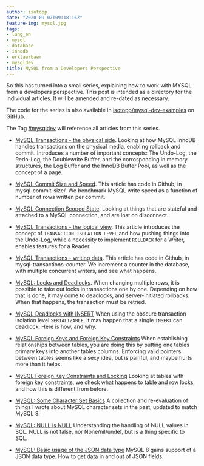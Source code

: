 ```yaml
---
author: isotopp
date: "2020-09-07T09:18:16Z"
feature-img: mysql.jpg
tags:
- lang_en
- mysql
- database
- innodb
- erklaerbaer
- mysqldev
title: MySQL from a Developers Perspective
---
```

So this has turned into a small series, explaining how to work with MYSQL from a developers perspective. This post is intended as a directory for the individual articles. It will be amended and re-dated as necessary.

The code for the series is also available in [isotopp/mysql-dev-examples](https://github.com/isotopp/mysql-dev-examples.git) on GitHub.

The Tag [#mysqldev](https://blog.koehntopp.info/tags/#mysqldev) will reference all articles from this series.

- [MySQL Transactions - the physical side](../2020-07-27-mysql-transactions).
  Looking at how MySQL InnoDB handles transactions on the physical media, enabling rollback and commit. Introduces a number of important concepts: The Undo-Log, the Redo-Log, the Doublewrite Buffer, and the corrosponding in memory structures, the Log Buffer and the InnoDB Buffer Pool, as well as the concept of a page.

- [MySQL Commit Size and Speed](../2020-07-27-mysql-commit-size-and-speed).
  This article has code in Github, in mysql-commit-size/. We benchmark MySQL write speed as a function of number of rows written per commit.

- [MySQL Connection Scoped State](../2020-07-28-mysql-connection-scoped-state).
  Looking at things that are stateful and attached to a MySQL connection, and are lost on disconnect.

- [MySQL Transactions - the logical view](../2020-07-29-mysql-transactions-the-logical-view).
  This article introduces the concept of `TRANSACTION ISOLATION LEVEL` and how pushing things into the Undo-Log, while a necessity to implement `ROLLBACK` for a Writer, enables features for a Reader.

- [MySQL Transactions - writing data](../2020-07-30-mysql-transactions---writing-data).
  This article has code in Github, in mysql-transactions-counter. We increment a counter in the database, with multiple concurrent writers, and see what happens.

- [MySQL: Locks and Deadlocks](../2020-08-01-mysql-locks-and-deadlocks).
  When changing multiple rows, it is possible to take out locks in transactions one by one. Depending on how that is done, it may come to deadlocks, and server-initiated rollbacks. When that happens, the transaction must be retried.

- [MySQL Deadlocks with INSERT](../2020-08-02-mysql-deadlocks-with-insert)
  When using the obscure transaction isolation level `SERIALIZABLE`, it may happen that a single `INSERT` can deadlock. Here is how, and why.

- [MySQL Foreign Keys and Foreign Key Constraints](../2020-08-03-mysql-foreign-keys-and-foreign-key-constraints)
  When establishing relationships between tables, you are doing this by putting one tables primary keys into another tables columns. Enforcing valid pointers between tables seems like a sexy idea, but is painful, and maybe hurts more than it helps.

- [MySQL Foreign Key Constraints and Locking](../2020-08-04-mysql-foreign-key-constraints-and-locking)
  Looking at tables with foreign key constraints, we check what happens to table and row locks, and how this is different from before.

- [MySQL: Some Character Set Basics](../2020-08-18-mysql-character-sets)
  A collection and re-evaluation of things I wrote about MySQL character sets in the past, updated to match MySQL 8.

- [MySQL: NULL is NULL](../2020-08-25-null-is-null)
  Understanding the handling of NULL values in SQL. NULL is not false, nor None/nil/undef, but is a thing specific to SQL.

- [MySQL: Basic usage of the JSON data type](../2020-09-04-mysql-json-data-type)
  MySQL 8 gains support of a JSON data type. How to get data in and out of JSON fields.
